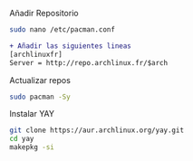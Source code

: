 Añadir Repositorio

```bash
sudo nano /etc/pacman.conf
```

```diff
+ Añadir las siguientes lineas
[archlinuxfr]
Server = http://repo.archlinux.fr/$arch
```

Actualizar repos

```bash
sudo pacman -Sy
```
Instalar YAY

```bash
git clone https://aur.archlinux.org/yay.git
cd yay
makepkg -si
```